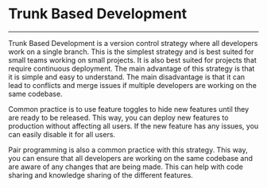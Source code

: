 # Trunk Based Development

---

Trunk Based Development is a version control strategy where all developers work on a single branch. This is the simplest
strategy and is best suited for small teams working on small projects. It is also best suited for projects that require
continuous deployment. The main advantage of this strategy is that it is simple and easy to understand. The main
disadvantage is that it can lead to conflicts and merge issues if multiple developers are working on the same codebase.

Common practice is to use feature toggles to hide new features until they are ready to be released. This way, you can
deploy new features to production without affecting all users. If the new feature has any issues, you can easily disable it
for all users.

Pair programming is also a common practice with this strategy. This way, you can ensure that all developers are working on
the same codebase and are aware of any changes that are being made. This can help with code sharing and knowledge sharing
of the different features.
